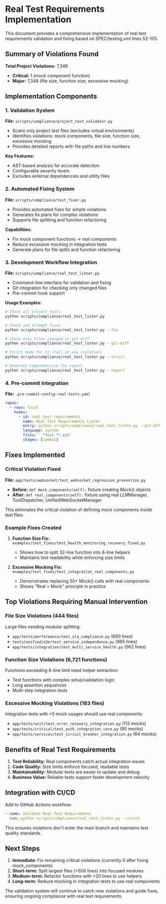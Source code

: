 # Real Test Requirements Implementation

This document provides a comprehensive implementation of real test requirements validation and fixing based on SPEC/testing.xml lines 52-105.

## Summary of Violations Found

**Total Project Violations:** 7,349
- **Critical:** 1 (mock component function)  
- **Major:** 7,348 (file size, function size, excessive mocking)

## Implementation Components

### 1. Validation System

**File:** `scripts/compliance/project_test_validator.py`
- Scans only project test files (excludes virtual environments)
- Identifies violations: mock components, file size, function size, excessive mocking
- Provides detailed reports with file paths and line numbers

**Key Features:**
- AST-based analysis for accurate detection
- Configurable severity levels
- Excludes external dependencies and utility files

### 2. Automated Fixing System  

**File:** `scripts/compliance/test_fixer.py`
- Provides automated fixes for simple violations
- Generates fix plans for complex violations
- Supports file splitting and function refactoring

**Capabilities:**
- Fix mock component functions → real components
- Reduce excessive mocking in integration tests
- Generate plans for file splits and function refactoring

### 3. Development Workflow Integration

**File:** `scripts/compliance/real_test_linter.py`
- Command-line interface for validation and fixing
- Git integration for checking only changed files
- Pre-commit hook support

**Usage Examples:**
```bash
# Check all project tests
python scripts/compliance/real_test_linter.py

# Check and attempt fixes
python scripts/compliance/real_test_linter.py --fix

# Check only files changed in git diff
python scripts/compliance/real_test_linter.py --git-diff

# Strict mode for CI (fail on any violation)  
python scripts/compliance/real_test_linter.py --strict

# Generate comprehensive fix report
python scripts/compliance/real_test_linter.py --report
```

### 4. Pre-commit Integration

**File:** `.pre-commit-config-real-tests.yaml`
```yaml
repos:
  - repo: local
    hooks:
      - id: real-test-requirements
        name: Real Test Requirements Linter
        entry: python scripts/compliance/real_test_linter.py --git-diff
        language: system
        files: '.*test.*\.py$'
        stages: [commit]
```

## Fixes Implemented

### Critical Violation Fixed

**File:** `app/tests/websocket/test_websocket_regression_prevention.py`
- **Before:** `def mock_components(self):` fixture creating Mock() objects
- **After:** `def real_components(self):` fixture using real LLMManager, ToolDispatcher, UnifiedWebSocketManager

This eliminates the critical violation of defining mock components inside test files.

### Example Fixes Created

1. **Function Size Fix:** `examples/test_fixes/test_health_monitoring_recovery_fixed.py`
   - Shows how to split 32-line function into 8-line helpers
   - Maintains test readability while enforcing size limits

2. **Excessive Mocking Fix:** `examples/test_fixes/test_integration_real_components.py`
   - Demonstrates replacing 50+ Mock() calls with real components
   - Shows "Real > Mock" principle in practice

## Top Violations Requiring Manual Intervention

### File Size Violations (444 files)
Large files needing modular splitting:
- `app/tests/performance/test_sla_compliance.py` (690 lines)
- `tests/unified/e2e/test_service_independence.py` (965 lines)  
- `app/tests/integration/test_multi_service_health.py` (562 lines)

### Function Size Violations (6,721 functions)
Functions exceeding 8-line limit need helper extraction:
- Test functions with complex setup/validation logic
- Long assertion sequences
- Multi-step integration tests

### Excessive Mocking Violations (183 files)
Integration tests with >5 mock usages should use real components:
- `app/tests/unit/test_error_recovery_integration.py` (113 mocks)
- `app/tests/critical/test_auth_integration_core.py` (90 mocks)
- `app/tests/services/test_circuit_breaker_integration.py` (64 mocks)

## Benefits of Real Test Requirements

1. **Test Reliability:** Real components catch actual integration issues
2. **Code Quality:** Size limits enforce focused, readable tests  
3. **Maintainability:** Modular tests are easier to update and debug
4. **Business Value:** Reliable tests support faster development velocity

## Integration with CI/CD

Add to GitHub Actions workflow:
```yaml
- name: Validate Real Test Requirements
  run: python scripts/compliance/real_test_linter.py --strict
```

This ensures violations don't enter the main branch and maintains test quality standards.

## Next Steps

1. **Immediate:** Fix remaining critical violations (currently 0 after fixing mock_components)
2. **Short-term:** Split largest files (>500 lines) into focused modules  
3. **Medium-term:** Refactor functions with >20 lines to use helpers
4. **Long-term:** Reduce mocking in integration tests to use real components

The validation system will continue to catch new violations and guide fixes, ensuring ongoing compliance with real test requirements.